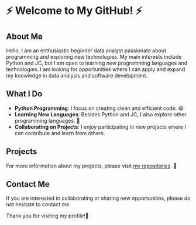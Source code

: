 # ⚡ Welcome to My GitHub! ⚡

## About Me
Hello, I am an enthusiastic beginner data analyst passionate about programming and exploring new technologies. My main interests include Python and JC, but I am open to learning new programming languages and technologies. I am looking for opportunities where I can apply and expand my knowledge in data analysis and software development.

## What I Do
- **Python Programming**: I focus on creating clean and efficient code. 😄
- **Learning New Languages**: Besides Python and JC, I also explore other programming languages. 🌱
- **Collaborating on Projects**: I enjoy participating in new projects where I can contribute and learn from others.

## Projects
For more information about my projects, please visit [my repositories](https://github.com/JacobBersheba89?tab=repositories). 👀

## Contact Me
If you are interested in collaborating or sharing new opportunities, please do not hesitate to contact me.

Thank you for visiting my profile!👋

